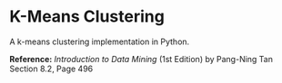 # K-Means Clustering

A k-means clustering implementation in Python.

**Reference:**  *Introduction to Data Mining* (1st Edition) by Pang-Ning Tan
Section 8.2, Page 496